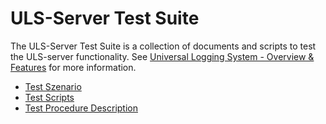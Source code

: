 # ULS-Server Test Suite

The ULS-Server Test Suite is a collection of documents and scripts to test the ULS-server functionality.
See [Universal Logging System - Overview & Features](https://www.universal-logging-system.org/dokuwiki/doku.php?id=uls:overview)
for more information.

- [Test Szenario](test_szenarion.md)
- [Test Scripts](test_scripts.md)
- [Test Procedure Description](test_procedure_description.md)
